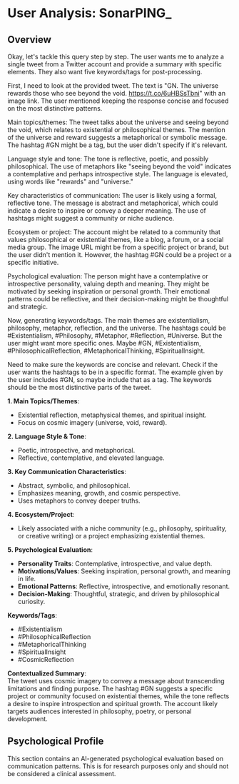 # User Analysis: SonarPING_

## Overview

<think>
Okay, let's tackle this query step by step. The user wants me to analyze a single tweet from a Twitter account and provide a summary with specific elements. They also want five keywords/tags for post-processing. 

First, I need to look at the provided tweet. The text is "GN. The universe rewards those who see beyond the void. https://t.co/6uHBSsTbni" with an image link. The user mentioned keeping the response concise and focused on the most distinctive patterns.

Main topics/themes: The tweet talks about the universe and seeing beyond the void, which relates to existential or philosophical themes. The mention of the universe and reward suggests a metaphorical or symbolic message. The hashtag #GN might be a tag, but the user didn't specify if it's relevant. 

Language style and tone: The tone is reflective, poetic, and possibly philosophical. The use of metaphors like "seeing beyond the void" indicates a contemplative and perhaps introspective style. The language is elevated, using words like "rewards" and "universe."

Key characteristics of communication: The user is likely using a formal, reflective tone. The message is abstract and metaphorical, which could indicate a desire to inspire or convey a deeper meaning. The use of hashtags might suggest a community or niche audience.

Ecosystem or project: The account might be related to a community that values philosophical or existential themes, like a blog, a forum, or a social media group. The image URL might be from a specific project or brand, but the user didn't mention it. However, the hashtag #GN could be a project or a specific initiative.

Psychological evaluation: The person might have a contemplative or introspective personality, valuing depth and meaning. They might be motivated by seeking inspiration or personal growth. Their emotional patterns could be reflective, and their decision-making might be thoughtful and strategic.

Now, generating keywords/tags. The main themes are existentialism, philosophy, metaphor, reflection, and the universe. The hashtags could be #Existentialism, #Philosophy, #Metaphor, #Reflection, #Universe. But the user might want more specific ones. Maybe #GN, #Existentialism, #PhilosophicalReflection, #MetaphoricalThinking, #SpiritualInsight.

Need to make sure the keywords are concise and relevant. Check if the user wants the hashtags to be in a specific format. The example given by the user includes #GN, so maybe include that as a tag. The keywords should be the most distinctive parts of the tweet.
</think>

**1. Main Topics/Themes**:  
- Existential reflection, metaphysical themes, and spiritual insight.  
- Focus on cosmic imagery (universe, void, reward).  

**2. Language Style & Tone**:  
- Poetic, introspective, and metaphorical.  
- Reflective, contemplative, and elevated language.  

**3. Key Communication Characteristics**:  
- Abstract, symbolic, and philosophical.  
- Emphasizes meaning, growth, and cosmic perspective.  
- Uses metaphors to convey deeper truths.  

**4. Ecosystem/Project**:  
- Likely associated with a niche community (e.g., philosophy, spirituality, or creative writing) or a project emphasizing existential themes.  

**5. Psychological Evaluation**:  
- **Personality Traits**: Contemplative, introspective, and value depth.  
- **Motivations/Values**: Seeking inspiration, personal growth, and meaning in life.  
- **Emotional Patterns**: Reflective, introspective, and emotionally resonant.  
- **Decision-Making**: Thoughtful, strategic, and driven by philosophical curiosity.  

**Keywords/Tags**:  
- #Existentialism  
- #PhilosophicalReflection  
- #MetaphoricalThinking  
- #SpiritualInsight  
- #CosmicReflection  

**Contextualized Summary**:  
The tweet uses cosmic imagery to convey a message about transcending limitations and finding purpose. The hashtag #GN suggests a specific project or community focused on existential themes, while the tone reflects a desire to inspire introspection and spiritual growth. The account likely targets audiences interested in philosophy, poetry, or personal development.

## Psychological Profile

This section contains an AI-generated psychological evaluation based on communication patterns. This is for research purposes only and should not be considered a clinical assessment.